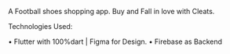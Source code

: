 A Football shoes shopping app. Buy and Fall in love with Cleats.


Technologies Used: 



•	Flutter with 100%dart | Figma for Design. 
•	Firebase as Backend 
